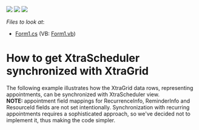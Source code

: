 <!-- default badges list -->
![](https://img.shields.io/endpoint?url=https://codecentral.devexpress.com/api/v1/VersionRange/128634983/13.1.4%2B)
[![](https://img.shields.io/badge/Open_in_DevExpress_Support_Center-FF7200?style=flat-square&logo=DevExpress&logoColor=white)](https://supportcenter.devexpress.com/ticket/details/E792)
[![](https://img.shields.io/badge/📖_How_to_use_DevExpress_Examples-e9f6fc?style=flat-square)](https://docs.devexpress.com/GeneralInformation/403183)
<!-- default badges end -->
<!-- default file list -->
*Files to look at*:

* [Form1.cs](./CS/Form1.cs) (VB: [Form1.vb](./VB/Form1.vb))
<!-- default file list end -->
# How to get XtraScheduler synchronized with XtraGrid


<p>The following example illustrates how the XtraGrid data rows, representing appointments, can be synchronized with XtraScheduler view. <br />
<strong>NOTE: </strong>appointment field mappings for RecurrenceInfo, ReminderInfo and ResourceId fields are not set intentionally. Synchronization with recurring appointments requires a sophisticated approach, so we've decided not to implement it, thus making the code simpler.</p>

<br/>



